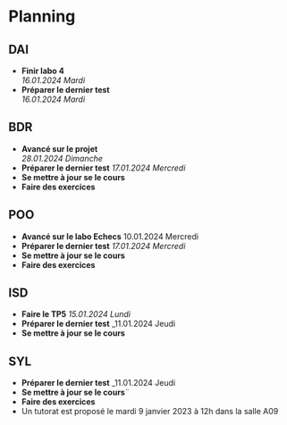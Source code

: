 # Planning

## DAI
- **Finir labo 4**   
  _16.01.2024 Mardi_
- **Préparer le dernier test**   
  _16.01.2024 Mardi_

## BDR
- **Avancé sur le projet**   
  _28.01.2024 Dimanche_
- **Préparer le dernier test**
  _17.01.2024 Mercredi_
- **Se mettre à jour se le cours**
- **Faire des exercices**

## POO
- **Avancé sur le labo Echecs**
  10.01.2024 Mercredi
- **Préparer le dernier test**
  _17.01.2024 Mercredi_
- **Se mettre à jour se le cours**
- **Faire des exercices**

## ISD
- **Faire le TP5**
  _15.01.2024 Lundi_
- **Préparer le dernier test**
  _11.01.2024 Jeudi
- **Se mettre à jour se le cours**

## SYL
- **Préparer le dernier test**
  _11.01.2024 Jeudi
- **Se mettre à jour se le cours**¨
- **Faire des exercices**
- Un tutorat est proposé le mardi 9 janvier 2023 à 12h dans la salle A09
